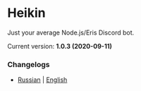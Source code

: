 # Heikin
Just your average Node.js/Eris Discord bot.

Current version: **1.0.3 (2020-09-11)**

### Changelogs
* [Russian](CHANGELOG_ru.md) | [English](CHANGELOG_en.md)
